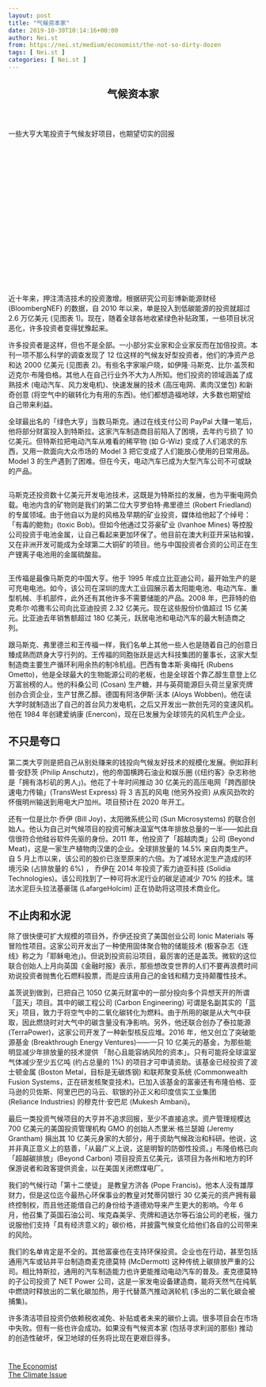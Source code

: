 ```yaml
---
layout: post
title: "气候资本家"
date: 2019-10-30T10:14:16+00:00
author: Nei.st
from: https://nei.st/medium/economist/the-not-so-dirty-dozen
tags: [ Nei.st ]
categories: [ Nei.st ]
---
```


<article class="post-7614 post type-post status-publish format-standard hentry category-economist tag-the-climate-issue" id="post-7614">
 <header class="page-header medium Archives">
  <div class="page-header__image">
  </div>
  <div class="page-header__content">
   <h1 class="page-title text-align-center">
    气候资本家
   </h1>
  </div>
 </header>
 <div class="entry-content aesop-entry-content" id="post-7614-content">
  <link as="font" crossorigin="anonymous" href="//cdn.jsdelivr.net/gh/0nd1jyU39XQ/_/glyph/font-face/0uIzqoZjSuJfvSBnvgXTcApMtcVhMcpr.woff" rel="preload" type="font/woff"/>
  <link as="font" crossorigin="anonymous" href="//cdn.jsdelivr.net/gh/0nd1jyU39XQ/_/glyph/font-face/1sTnSLZWDKucPX6SAk.woff" rel="preload" type="font/woff"/>
  <p class="blog-post__description">
   一些大亨大笔投资于气候友好项目，也期望切实的回报
  </p>
  <span id="more-7614">
  </span>
  <div class="navigation__primary-inner">
   <a class="economist__link-logo" href="//nei.st/medium/economist">
   </a>
  </div>
  <div class="container img component-image">
   <div class="aspectRatioPlaceholder" style="padding-bottom:56.25%;height: 0;">
    <div class="progressiveMedia" data-height="720" data-width="1280">
     <img alt="" class="progressiveMedia-image" data-src="https://cdn.jsdelivr.net/gh/0nd1jyU39XQ/_/img/1/e52bf525ly1g8fa1ygrtyj20zk0k00uh.jpg" src="https://cdn.jsdelivr.net/gh/0nd1jyU39XQ/_/img/1/e52bf525ly1g8fa1ygrtyj20zk0k00uh.jpg"/>
    </div>
   </div>
  </div>
  <p>
   近十年来，押注清洁技术的投资激增。根据研究公司彭博新能源财经 (BloombergNEF) 的数据，自 2010 年以来，单是投入到低碳能源的投资就超过 2.6 万亿美元 (见图表 1)。现在，随着全球各地收紧绿色补贴政策，一些项目状况恶化，许多投资者变得犹豫起来。
  </p>
  <p>
   许多投资者是这样，但也不是全部。一小部分实业家和企业家反而在加倍投资。本刊一项不那么科学的调查发现了 12 位这样的气候友好型投资者，他们的净资产总和达 2000 亿美元 (见图表 2)。有些名字家喻户晓，如伊隆·马斯克、比尔·盖茨和迈克尔·布隆伯格。其他人在自己行业外不大为人所知。他们投资的领域涵盖了成熟技术 (电动汽车、风力发电机)、快速发展的技术 (高压电网、素肉汉堡包) 和新奇创意 (将空气中的碳转化为有用的东西)。他们都想造福地球，大多数也期望给自己带来利益。
  </p>
  <p>
   全球最出名的「绿色大亨」当数马斯克。通过在线支付公司 PayPal 大赚一笔后，他将部分财富投入到特斯拉。这家汽车制造商目前陷入了困境，去年约亏损了 10 亿美元。但特斯拉把电动汽车从难看的稀罕物 (如 G-Wiz) 变成了人们渴求的东西，又用一款面向大众市场的 Model 3 把它变成了人们能放心使用的日常用品。Model 3 的生产遇到了困难。但在今天，电动汽车已成为大型汽车公司不可或缺的产品。
  </p>
  <div class="container img">
   <figure class="image-rightalign">
    <div class="aspectRatioPlaceholder">
     <div class="progressiveMedia" data-height="662" data-width="608">
      <img alt="" class="progressiveMedia-image lazyload" data-src="https://cdn.jsdelivr.net/gh/0nd1jyU39XQ/_/img/1/e52bf525ly1g8fa3ptq7ij20gw0iedij.jpg" id="zoom-default" src="https://cdn.jsdelivr.net/gh/0nd1jyU39XQ/_/img/1/e52bf525ly1g8fa3ptq7ij20gw0iedij.jpg"/>
     </div>
    </div>
   </figure>
  </div>
  <p>
   马斯克还投资数十亿美元开发电池技术，这既是为特斯拉的发展，也为平衡电网负载。电池内含的矿物则是我们的第二位大亨罗伯特·弗里德兰 (Robert Friedland) 的专属领域。由于他自以为是的风格及早期的矿业投资，媒体给他起了个绰号：「有毒的鲍勃」(toxic Bob)。但如今他通过艾芬豪矿业 (Ivanhoe Mines) 等控股公司投资于电池金属，让自己看起来更加环保了。他目前在澳大利亚开采钴和镍，又在非洲开发可能成为全球第二大铜矿的项目。他与中国投资者合资的公司正在生产锂离子电池用的金属硫酸盐。
  </p>
  <div class="container img">
   <figure class="image-rightalign">
    <div class="aspectRatioPlaceholder">
     <div class="progressiveMedia" data-height="511" data-width="608">
      <img alt="" class="progressiveMedia-image lazyload" data-src="https://cdn.jsdelivr.net/gh/0nd1jyU39XQ/_/img/1/e52bf525ly1g8fa57urihj20gw0e7taf.jpg" id="zoom-default" src="https://cdn.jsdelivr.net/gh/0nd1jyU39XQ/_/img/1/e52bf525ly1g8fa57urihj20gw0e7taf.jpg"/>
     </div>
    </div>
   </figure>
  </div>
  <p>
   王传福是最像马斯克的中国大亨。他于 1995 年成立比亚迪公司，最开始生产的是可充电电池。如今，该公司在深圳的庞大工业园展示着太阳能电池、电动汽车、重型机械、手机部件，此外还有其他许多不需要储能的产品。2008 年，巴菲特的伯克希尔·哈撒韦公司向比亚迪投资 2.32 亿美元。现在这些股份价值超过 15 亿美元。比亚迪去年销售额超过 180 亿美元，跃居电池和电动汽车的最大制造商之列。
  </p>
  <div class="code-block code-block-1" style="margin: 8px 0; clear: both;">
   <div class="container ads_KbHEVhh8Rw">
    <div class="card card--blog post-sidebar">
     <div class="card-body">
      <div class="logo_ngcontent-kty-0">
      </div>
      <div class="iframe-blocker U6XAMK63Vh00WqvF2BacIQ">
       <div class="background-h60B">
       </div>
       <div class="WumZiPCS4MeMw4pxQ">
       </div>
      </div>
     </div>
     <div class="card-footer">
      <div class="card-footer-wrapper" layout="row bottom-left">
      </div>
     </div>
    </div>
   </div>
  </div>
  <p>
   跟马斯克、弗里德兰和王传福一样，我们名单上其他一些人也是随着自己的创意日臻成熟而跻身大亨行列的。王传福的同胞张跃是远大科技集团的董事长，这家大型制造商主要生产循环利用余热的制冷机组。巴西有鲁本斯·奥梅托 (Rubens Ometto)，他是全球最大的生物能源公司的老板，也是全球首个靠乙醇生意登上亿万富翁榜的人。他的科桑公司 (Cosan) 生产糖，并与英荷能源巨头荷兰皇家壳牌创办合资企业，生产甘蔗乙醇。德国有阿洛伊斯·沃本 (Aloys Wobben)。他在读大学时就制造出了自己的首台风力发电机，之后又开发出一款创先河的变速风机。他在 1984 年创建爱纳康 (Enercon)，现在已发展为全球领先的风机生产企业。
  </p>
  <p>
   <h2>
    不只是夸口
   </h2>
  </p>
  <p>
   第二类大亨则是把自己从别处赚来的钱投向气候友好技术的规模化发展。例如菲利普·安舒茨 (Philip Anschutz)，他的帝国横跨石油业和娱乐圈 (《纽约客》杂志称他是「拥有洛杉矶的男人」)。他花了十年时间推动 30 亿美元的高压电网「跨西部快速电力传输」(TransWest Express) 将 3 吉瓦的风电 (他另外投资) 从疾风劲吹的怀俄明州输送到用电大户加州。项目预计在 2020 年开工。
  </p>
  <p>
   还有一位是比尔·乔伊 (Bill Joy)，太阳微系统公司 (Sun Microsystems) 的联合创始人。他认为自己对气候项目的投资可解决温室气体年排放总量的一半——如此自信很符合他硅谷软件先驱的身份。2011 年，他投资了「超越肉类」公司 (Beyond Meat)，这是一家生产植物肉汉堡的企业。全球排放量的 14.5% 来自肉类生产。自 5 月上市以来，该公司的股价已涨至原来的六倍。为了减轻水泥生产造成的环境污染 (占排放量的 6%) ， 乔伊在 2014 年投资了索力迪亚科技 (Solidia Technologies)。该公司找到了一种可将水泥行业的碳足迹减少 70% 的技术。瑞法水泥巨头拉法基豪瑞 (LafargeHolcim) 正在协助将这项技术商业化。
  </p>
  <p>
   <h2>
    不止肉和水泥
   </h2>
  </p>
  <p>
   除了很快便可扩大规模的项目外，乔伊还投资了美国创业公司 Ionic Materials 等冒险性项目。这家公司开发出了一种使用固体聚合物的储能技术 (极客杂志《连线》称之为「耶稣电池」)。但说到投资前沿项目，最厉害的还是盖茨。微软的这位联合创始人上月向英国《金融时报》表示，那些想改变世界的人们不要再浪费时间劝说投资者抛售化石燃料股票，而是应该用自己的金钱和精力支持颠覆性技术。
  </p>
  <div class="code-block code-block-1" style="margin: 8px 0; clear: both;">
   <div class="container ads_KbHEVhh8Rw">
    <div class="card card--blog post-sidebar">
     <div class="card-body">
      <div class="logo_ngcontent-kty-0">
      </div>
      <div class="iframe-blocker U6XAMK63Vh00WqvF2BacIQ">
       <div class="background-h60B">
       </div>
       <div class="WumZiPCS4MeMw4pxQ">
       </div>
      </div>
     </div>
     <div class="card-footer">
      <div class="card-footer-wrapper" layout="row bottom-left">
      </div>
     </div>
    </div>
   </div>
  </div>
  <p>
   盖茨说到做到，已把自己 1050 亿美元财富中的一部分投向多个异想天开的所谓「蓝天」项目。其中的碳工程公司 (Carbon Engineering) 可谓是名副其实的「蓝天」项目，致力于将空气中的二氧化碳转化为燃料。由于所用的碳是从大气中获取，因此燃烧时对大气中的碳含量没有净影响。另外，他还联合创办了泰拉能源 (TerraPower)，这家公司开发了一种新型核反应堆。2016 年，他又创立了突破能源基金 (Breakthrough Energy Ventures)——一只 10 亿美元的基金，为那些能明显减少年排放量的技术提供 「耐心且能容纳风险的资本」。只有可能将全球温室气体减少至少五亿吨 (约占总量的 1%) 的项目才可申请资助。该基金已经投资了波士顿金属 (Boston Metal，目标是无碳炼钢) 和联邦聚变系统 (Commonwealth Fusion Systems，正在研发核聚变技术)。已加入该基金的富豪还有布隆伯格、亚马逊的贝佐斯、阿里巴巴的马云、软银的孙正义和印度信实工业集团 (Reliance Industries) 的穆克什·安巴尼 (Mukesh Ambani)。
  </p>
  <p>
   最后一类投资气候项目的大亨并不追求回报，至少不直接追求。资产管理规模达 700 亿美元的美国投资管理机构 GMO 的创始人杰里米·格兰瑟姆 (Jeremy Grantham) 捐出其 10 亿美元身家的大部分，用于资助气候政治和科研。他说，这并非真正意义上的慈善，「从最广义上说，这是明智的防御性投资。」布隆伯格已向「超越碳排放」(Beyond Carbon) 项目投资五亿美元，该项目为各州和地方的环保游说者和政客提供资金，以在美国关闭燃煤电厂。
  </p>
  <p>
   我们的气候行动「第十二使徒」 是教皇方济各 (Pope Francis)。他本人没有雄厚财力，但是这位迄今最热心环保事业的教皇对梵蒂冈银行 30 亿美元的资产拥有最终控制权，而且他还能借自己的身份给予道德劝导来产生更大的影响。今年 6 月，他召集了英国石油公司、埃克森美孚、壳牌和道达尔等石油公司的老板，强力说服他们支持「具有经济意义的」碳价格，并披露气候变化给他们各自的公司带来的风险。
  </p>
  <p>
   我们的名单肯定是不全的。其他富豪也在支持环保投资。企业也在行动，甚至包括通用汽车或钻井平台制造商麦克德莫特 (McDermott) 这种传统上碳排放严重的公司。相比特斯拉，通用的汽车制造能力也许更能推动电动汽车的普及。麦克德莫特的子公司投资了 NET Power 公司，这是一家发电设备建造商，能将天然气在纯氧中燃烧时释放出的二氧化碳加热，用于代替蒸汽推动涡轮机 (多出的二氧化碳会被捕集)。
  </p>
  <p>
   许多清洁项目投资仍依赖税收减免、补贴或者未来的碳价上调。很多项目会在市场中失败。但有一些也许会成功。如果没有气候资本家 (包括寻求利润的那些) 推动的创造性破坏，保卫地球的任务将比现在更艰巨得多。
  </p>
  <div class="container ag ah">
   <div class="fe n el">
    <a class="dt du bn bo bp bq br bs bt bu dv dw bx by dx dy" href="https://nei.st/medium/economist?source=https://www.economist.com/business/2019/09/21/climate-capitalists-have-serious-money-in-climate-friendly-investments">
     <div class="c ff fg ag ah fh el fi fj ce fk fl fm fn fo fp fq fr fs ft fu">
      <div class="bs em en eo ep eq fv ah fw fg ag bm eu fx q fy fz p ac">
      </div>
     </div>
    </a>
   </div>
  </div>
  <div class="code-block code-block-2" style="margin: 8px 0; clear: both;">
   <br/>
   <div class="container ads_KbHEVhh8Rw">
    <div class="card card--blog post-sidebar">
     <div class="card-body">
      <div class="logo_ngcontent-kty-0">
      </div>
      <div class="iframe-blocker U6XAMK63Vh00WqvF2BacIQ">
       <div class="background-h60B">
       </div>
       <div class="WumZiPCS4MeMw4pxQ">
       </div>
      </div>
     </div>
     <div class="card-footer">
      <div class="card-footer-wrapper" layout="row bottom-left">
      </div>
     </div>
    </div>
   </div>
  </div>
 </div>
 <footer class="entry-footer">
  <div class="categories icon-link">
   <a href="https://nei.st/category/medium/economist" rel="category tag">
    The Economist
   </a>
  </div>
  <div class="tags icon-link">
   <a href="https://nei.st/tag/the-climate-issue" rel="tag">
    The Climate Issue
   </a>
  </div>
 </footer>
</article>

